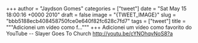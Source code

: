 
+++
author = "Jaydson Gomes"
categories = ["tweet"]
date = "Sat May 15 18:00:16 +0000 2010"
draft = false
image = "{TWEET_IMAGE}"
slug = "bbb5188ecb408458750fce0e640f82fc628c7fd7"
tags = ["tweet"]
title = """Adicionei um vídeo como f..."""
+++
Adicionei um vídeo como favorito do YouTube -- Slayer Goes To Church http://youtu.be/cYNOhqvNoS8?a
